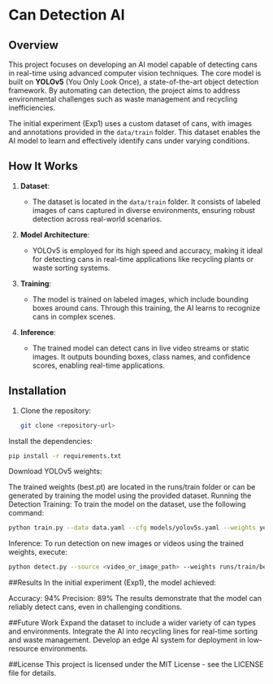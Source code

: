# Can Detection AI

## Overview

This project focuses on developing an AI model capable of detecting cans in real-time using advanced computer vision techniques. The core model is built on **YOLOv5** (You Only Look Once), a state-of-the-art object detection framework. By automating can detection, the project aims to address environmental challenges such as waste management and recycling inefficiencies.

The initial experiment (Exp1) uses a custom dataset of cans, with images and annotations provided in the `data/train` folder. This dataset enables the AI model to learn and effectively identify cans under varying conditions.

## How It Works

1. **Dataset**: 
   - The dataset is located in the `data/train` folder. It consists of labeled images of cans captured in diverse environments, ensuring robust detection across real-world scenarios.

2. **Model Architecture**:
   - YOLOv5 is employed for its high speed and accuracy, making it ideal for detecting cans in real-time applications like recycling plants or waste sorting systems.

3. **Training**:
   - The model is trained on labeled images, which include bounding boxes around cans. Through this training, the AI learns to recognize cans in complex scenes.

4. **Inference**:
   - The trained model can detect cans in live video streams or static images. It outputs bounding boxes, class names, and confidence scores, enabling real-time applications.

## Installation

1. Clone the repository:
   ```bash
   git clone <repository-url>
   ```
Install the dependencies:

```bash
pip install -r requirements.txt
```
Download YOLOv5 weights:

The trained weights (best.pt) are located in the runs/train folder or can be generated by training the model using the provided dataset.
Running the Detection
Training: To train the model on the dataset, use the following command:

```bash
python train.py --data data.yaml --cfg models/yolov5s.yaml --weights yolov5s.pt --epochs 100
```
Inference: To run detection on new images or videos using the trained weights, execute:

```bash
python detect.py --source <video_or_image_path> --weights runs/train/best.pt
```
##Results
   In the initial experiment (Exp1), the model achieved:

   Accuracy: 94%
   Precision: 89%
The results demonstrate that the model can reliably detect cans, even in challenging conditions.

##Future Work
   Expand the dataset to include a wider variety of can types and environments.
   Integrate the AI into recycling lines for real-time sorting and waste management.
   Develop an edge AI system for deployment in low-resource environments.

##License
   This project is licensed under the MIT License - see the LICENSE file for details.
